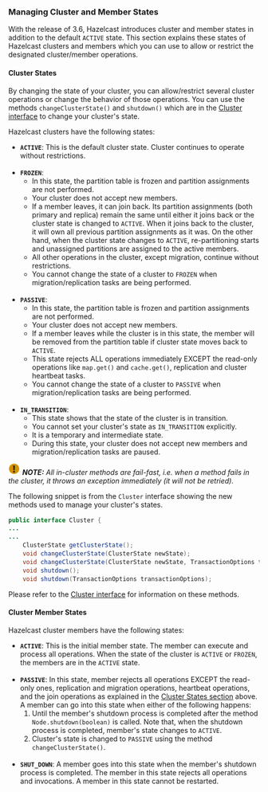 


### Managing Cluster and Member States

With the release of 3.6, Hazelcast introduces cluster and member states in addition to the default `ACTIVE` state. This section explains these states of Hazelcast clusters and members which you can use to allow or restrict the designated cluster/member operations.

#### Cluster States

By changing the state of your cluster, you can allow/restrict several cluster operations or change the behavior of those operations. You can use the methods `changeClusterState()` and `shutdown()` which are in the <a href="https://github.com/hazelcast/hazelcast/blob/master/hazelcast/src/main/java/com/hazelcast/core/Cluster.java" target="_blank">Cluster interface</a> to change your cluster's state.

 Hazelcast clusters have the following states:

- **`ACTIVE`**: This is the default cluster state. Cluster continues to operate without restrictions.
<br></br>
- **`FROZEN`**: 
	- In this state, the partition table is frozen and partition assignments are not performed. 
	- Your cluster does not accept new members. 
	- If a member leaves, it can join back. Its partition assignments (both primary and replica) remain the same until either it joins back or the cluster state is changed to `ACTIVE`. When it joins back to the cluster, it will own all previous partition assignments as it was. On the other hand, when the cluster state changes to `ACTIVE`, re-partitioning starts and unassigned partitions are assigned to the active members.
	- All other operations in the cluster, except migration, continue without restrictions.
	- You cannot change the state of a cluster to `FROZEN` when migration/replication tasks are being performed.
<br></br>
- **`PASSIVE`**:
	- In this state, the partition table is frozen and partition assignments are not performed. 
	- Your cluster does not accept new members.
	- If a member leaves while the cluster is in this state, the member will be removed from the partition table if cluster state moves back to `ACTIVE`. 
	- This state rejects ALL operations immediately EXCEPT the read-only operations like `map.get()` and `cache.get()`, replication and cluster heartbeat tasks. 
	- You cannot change the state of a cluster to `PASSIVE` when migration/replication tasks are being performed.
<br></br>
- **`IN_TRANSITION`**: 
	- This state shows that the state of the cluster is in transition. 
	- You cannot set your cluster's state as `IN_TRANSITION` explicitly. 
	- It is a temporary and intermediate state. 
	- During this state, your cluster does not accept new members and migration/replication tasks are paused.


![image](images/NoteSmall.jpg) ***NOTE:*** *All in-cluster methods are fail-fast, i.e. when a method fails in the cluster, it throws an exception immediately (it will not be retried).*


The following snippet is from the `Cluster` interface showing the new methods used to manage your cluster's states.


```java
public interface Cluster {
...
...
    ClusterState getClusterState();
    void changeClusterState(ClusterState newState);
    void changeClusterState(ClusterState newState, TransactionOptions transactionOptions);
    void shutdown();
    void shutdown(TransactionOptions transactionOptions);
```

Please refer to the <a href="https://github.com/hazelcast/hazelcast/blob/master/hazelcast/src/main/java/com/hazelcast/core/Cluster.java" target="_blank">Cluster interface</a> for information on these methods.

#### Cluster Member States

Hazelcast cluster members have the following states:

- **`ACTIVE`**: This is the initial member state. The member can execute and process all operations. When the state of the cluster is `ACTIVE` or `FROZEN`, the members are in the `ACTIVE` state. 
<br></br>
- **`PASSIVE`**: In this state, member rejects all operations EXCEPT the read-only ones, replication and migration operations, heartbeat operations, and the join operations as explained in the [Cluster States section](#cluster-states) above. A member can go into this state when either of the following happens:
	1. Until the member's shutdown process is completed after the method `Node.shutdown(boolean)` is called. Note that, when the shutdown process is completed, member's state changes to `ACTIVE`. 
	2. Cluster's state is changed to `PASSIVE` using the method `changeClusterState()`. 
<br></br>
- **`SHUT_DOWN`**: A member goes into this state when the member's shutdown process is completed. The member in this state rejects all operations and invocations. A member in this state cannot be restarted.
<br></br>
